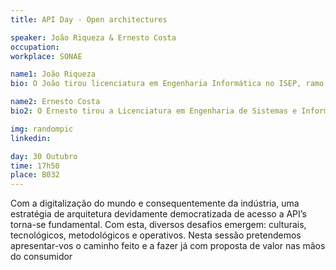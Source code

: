 ```yaml
---
title: API Day - Open architectures

speaker: João Riqueza & Ernesto Costa 
occupation: 
workplace: SONAE

name1: João Riqueza
bio: O João tirou licenciatura em Engenharia Informática no ISEP, ramo de sistemas de informação em 2005. Fez um percurso peculiar, iniciou a sua carreira como programador freelancer em 1997. Em 2000 decidiu complementar o seu conhecimento com a licenciatura e em paralelo com a sua atividade como freelancer. Foi o melhor aluno do seu ano. Em 2005, decide fazer uma alteração de carreira profissional para poder desenvolver-se como profissional e iniciar projetos de maior dimensão e complexidade, iniciando o seu percurso como trabalhador dependente em software houses. Desenvolveu projetos nas diversas indústrias, Seguros, Produção, Saúde e mais recentemente no retalho. Em 2011 juntou-se à equipa SONAE para implementar uma equipa e processos com competência em arquitetura empresarial. Desde 2014 que assumiu funções de manager de área de integração e em 2017 acumulou essa função com mais duas equipas Customer e Gestão de Identidades e Acessos. Orgulhoso pelas equipas e pessoas que tem a felicidade de liderar, e mais recentemente do sucesso da estratégia implementada de API management.

name2: Ernesto Costa 
bio2: O Ernesto tirou a Licenciatura em Engenharia de Sistemas e Informática na Universidade do Minho em 2008. Iniciou a sua carreira profissional na empresa Wipro Retail onde se especializou na área de Integração tendo para isso trabalhado inicialmente na área de suporte. Posteriormente dedicou-se à implementação de projetos de integração em vários clientes internacionais, tais como SuperValu, Morrisons, Ahold, Despar, entre outros. Em 2014, aceitou um novo desafio na empresa Altran para se juntar à equipa de Integração da Sonae, tendo assumido funções técnicas, e algumas de gestão, em inúmeros projetos da Sonae. Desde 2017 tem estado a assumir um papel relevante na implementação da estratégia de API’s na Sonae, ao nível da sua de definição, especificação e implementação.

img: randompic
linkedin: 

day: 30 Outubro
time: 17h50
place: B032
---
```


Com a digitalização do mundo e consequentemente da indústria, uma estratégia de arquitetura devidamente democratizada de acesso a API’s torna-se fundamental. Com esta, diversos desafios emergem: culturais, tecnológicos, metodológicos e operativos. Nesta sessão pretendemos apresentar-vos o caminho feito e a fazer já com proposta de valor nas mãos do consumidor



